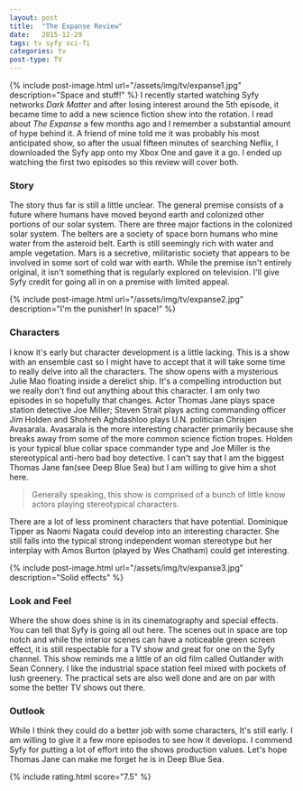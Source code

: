 ```yaml
---
layout: post
title:  "The Expanse Review"
date:   2015-12-29
tags: tv syfy sci-fi
categories: tv
post-type: TV
---
```

{% include post-image.html url="/assets/img/tv/expanse1.jpg" description="Space and stuff!" %}
I recently started watching Syfy networks *Dark Matter* and after losing interest around the 5th episode, it became time to add a new science fiction show into the rotation. I read about *The Expanse* a few months ago and I remember a substantial amount of hype behind it. A friend of mine told me it was probably his most anticipated show, so after the usual fifteen minutes of searching Neflix, I downloaded the Syfy app onto my Xbox One and gave it a go. I ended up watching the first two episodes so this review will cover both.

### Story
The story thus far is still a little unclear. The general premise consists of a future where humans have moved beyond earth and colonized other portions of our solar system. There are three major factions in the colonized solar system. The belters are a society of space born humans who mine water from the asteroid belt. Earth is still seemingly rich with water and ample vegetation. Mars is a secretive, militaristic society that appears to be involved in some sort of cold war with earth. While the premise isn't entirely original, it isn't something that is regularly explored on television. I'll give Syfy credit for going all in on a premise with limited appeal.

{% include post-image.html url="/assets/img/tv/expanse2.jpg" description="I'm the punisher! In space!" %}
### Characters
I know it's early but character development is a little lacking. This is a show with an ensemble cast so I might have to accept that it will take some time to really delve into all the characters. The show opens with a mysterious Julie Mao floating inside a derelict ship. It's a compelling introduction but we really don't find out anything about this character. I am only two episodes in so hopefully that changes. Actor Thomas Jane plays space station detective Joe Miller; Steven Strait plays acting commanding officer Jim Holden and Shohreh Aghdashloo plays U.N. politician Chrisjen Avasarala. Avasarala is the more interesting character primarily because she breaks away from some of the more common science fiction tropes. Holden is your typical blue collar space commander type and Joe Miller is the stereotypical anti-hero bad boy detective. I can't say that I am the biggest Thomas Jane fan(see Deep Blue Sea) but I am willing to give him a shot here.

>Generally speaking, this show is comprised of a bunch of little know actors playing stereotypical characters.

 There are a lot of less prominent characters that have potential. Dominique Tipper as Naomi Nagata could develop into an interesting character. She still falls into the typical strong independent woman stereotype but her interplay with Amos Burton (played by Wes Chatham) could get interesting.

{% include post-image.html url="/assets/img/tv/expanse3.jpg" description="Solid effects" %}
### Look and Feel
Where the show does shine is in its cinematography and special effects. You can tell that Syfy is going all out here. The scenes out in space are top notch and while the interior scenes can have a noticeable green screen effect, it is still respectable for a TV show and great for one on the Syfy channel. This show reminds me a little of an old film called Outlander with Sean Connery. I like the industrial space station feel mixed with pockets of lush greenery. The practical sets are also well done and are on par with some the better TV shows out there.

### Outlook
While I think they could do a better job with some characters, It's still early. I am willing to give it a few more episodes to see how it develops. I commend Syfy for putting a lot of effort into the shows production values. Let's hope Thomas Jane can make me forget he is in Deep Blue Sea.

{% include rating.html score="7.5" %}
